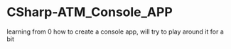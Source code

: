 # CSharp-ATM_Console_APP
learning from 0 how to create a console app, will try to play around it for a bit
